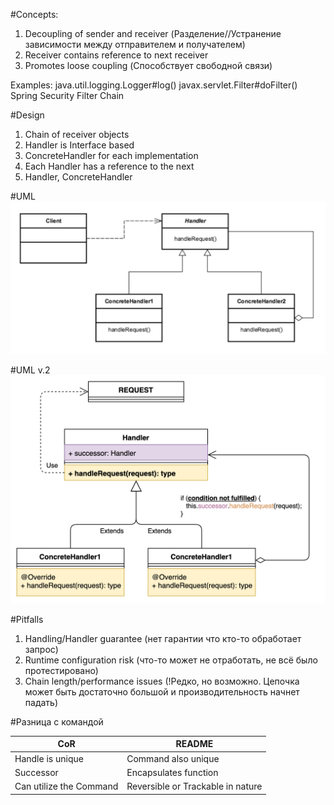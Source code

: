 #Concepts:
1. Decoupling of sender and receiver
(Разделение//Устранение зависимости между отправителем и получателем)
2. Receiver contains reference to next receiver
3. Promotes loose coupling 
(Способствует свободной связи)

Examples:
java.util.logging.Logger#log()
javax.servlet.Filter#doFilter()
Spring Security Filter Chain

#Design
1. Chain of receiver objects
2. Handler is Interface based
3. ConcreteHandler for each implementation
4. Each Handler has a reference to the next
5. Handler, ConcreteHandler

#UML
  ![](ChainOfResponsibility.jpg)  
  
#UML v.2
   ![](CoR-draw-io.png)
  
#Pitfalls
1. Handling/Handler guarantee (нет гарантии что кто-то обработает запрос)
2. Runtime configuration risk (что-то может не отработать, не всё было протестировано)
3. Chain length/performance issues (!Редко, но возможно. Цепочка может быть достаточно большой и производительность начнет падать)

#Разница с командой

| CoR | README |
| ------ | ------ |
| Handle is unique | Command also unique |
| Successor | Encapsulates function |
| Can utilize the Command | Reversible or Trackable in nature |


